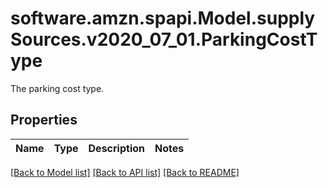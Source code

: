 # software.amzn.spapi.Model.supplySources.v2020_07_01.ParkingCostType
The parking cost type.

## Properties

Name | Type | Description | Notes
------------ | ------------- | ------------- | -------------

[[Back to Model list]](../README.md#documentation-for-models) [[Back to API list]](../README.md#documentation-for-api-endpoints) [[Back to README]](../README.md)

